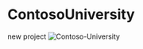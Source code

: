 # ContosoUniversity
new project 
![Contoso-University](https://user-images.githubusercontent.com/81489678/204623840-f9165fb8-82f7-4698-817b-2991dc58bfac.png)
